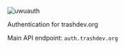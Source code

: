 ![uwuauth](https://github.com/user-attachments/assets/11e53565-62f9-46b8-922f-c4d7c527512c)

Authentication for trashdev.org

Main API endpoint: `auth.trashdev.org`
